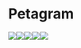 # Petagram
<img src="https://1.bp.blogspot.com/-0PMJph3Ks3U/X4S45xwpFTI/AAAAAAAAJTI/4Q8GiFMcNdknaR1kaFGVUmK56IAo3TvvgCLcBGAsYHQ/s16000/Screenshot_12.png" /><img src="https://1.bp.blogspot.com/-7svoWhg--XU/X4S4544AgKI/AAAAAAAAJTM/dWwwj3c67bMTVHZdIiXjkxkJY0Xl8ZfhgCLcBGAsYHQ/s16000/Screenshot_13.png" /><img src="https://1.bp.blogspot.com/-CiqYvWbXgNI/X4S46WESShI/AAAAAAAAJTQ/NQJyXjXHa-kwpFnFIYf3f3WJttEZ63nzQCLcBGAsYHQ/s16000/Screenshot_14.png" /><img src="https://1.bp.blogspot.com/-IaWcyxJcTz0/X4S46tG0Z4I/AAAAAAAAJTU/Aniuqfrs16Efvee50Uii9X3MwlLv41lFwCLcBGAsYHQ/s16000/Screenshot_15.png" /><img src="https://1.bp.blogspot.com/-E3E6jLyS7Jw/X4S46vUXFFI/AAAAAAAAJTY/5UeFCRtVrk07M_svDomLhs8oOxb1kc4hACLcBGAsYHQ/s16000/Screenshot_16.png" />
